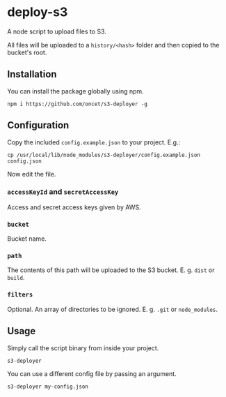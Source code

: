 # deploy-s3

A node script to upload files to S3.

All files will be uploaded to a `history/<hash>` folder and then copied to the bucket's root.

## Installation

You can install the package globally using npm.

```
npm i https://github.com/oncet/s3-deployer -g
```

## Configuration

Copy the included `config.example.json` to your project. E.g.:

```
cp /usr/local/lib/node_modules/s3-deployer/config.example.json config.json
```

Now edit the file.

### `accessKeyId` and `secretAccessKey`

Access and secret access keys given by AWS.

### `bucket`

Bucket name.

### `path`

The contents of this path will be uploaded to the S3 bucket. E. g. `dist` or `build`.

### `filters`

Optional. An array of directories to be ignored. E. g. `.git` or `node_modules`.

## Usage

Simply call the script binary from inside your project.

```
s3-deployer
```

You can use a different config file by passing an argument.

```
s3-deployer my-config.json
```

